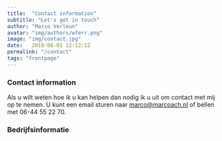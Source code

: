 ```yaml
---
title:  "Contact information"
subtitle: "Let's get in touch"
author: "Marco Verleun"
avatar: "img/authors/wferr.png"
image: "img/contact.jpg"
date:   2018-06-01 12:12:12
permalink: "/contact"
tags: "frontpage"
---
```


### Contact information
Als u wilt weten hoe ik u kan helpen dan nodig ik u uit om contact met mij op te nemen.
U kunt een email sturen naar marco@marcoach.nl of bellen met 06-44 55 22 70.

### Bedrijfsinformatie
